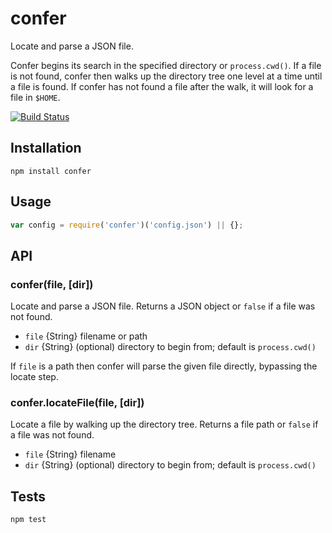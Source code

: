 # confer

Locate and parse a JSON file.

Confer begins its search in the specified directory or `process.cwd()`. If a
file is not found, confer then walks up the directory tree one level at a time
until a file is found. If confer has not found a file after the walk, it will
look for a file in `$HOME`.

[![Build Status](https://secure.travis-ci.org/brettstimmerman/confer.png?branch=master)](http://travis-ci.org/brettstimmerman/confer)

## Installation

``` shell
npm install confer
```

## Usage

``` js
var config = require('confer')('config.json') || {};
```

## API

### confer(file, [dir])

Locate and parse a JSON file. Returns a JSON object or `false` if a file was not
found.

* `file` {String} filename or path
* `dir` {String} (optional) directory to begin from; default is `process.cwd()`

If `file` is a path then confer will parse the given file directly, bypassing
the locate step.

### confer.locateFile(file, [dir])

Locate a file by walking up the directory tree. Returns a file path or `false`
if a file was not found.

* `file` {String} filename
* `dir` {String} (optional) directory to begin from; default is `process.cwd()`

## Tests

``` shell
npm test
```
